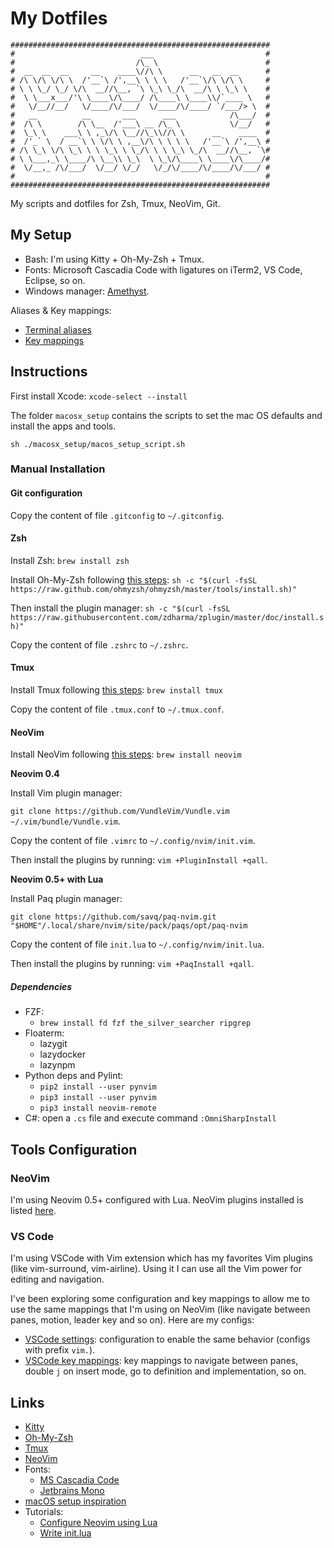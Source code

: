 # My Dotfiles

```
##########################################################
#                            ___                         #
#                           /\_ \                        #
#  __  __  __     __    ____\//\ \      __   __  __      #
# /\ \/\ \/\ \  /'__`\ /',__\ \ \ \   /'__`\/\ \/\ \     #
# \ \ \_/ \_/ \/\  __//\__, `\ \_\ \_/\  __/\ \ \_\ \    #
#  \ \___x___/'\ \____\/\____/ /\____\ \____\\/`____ \   #
#   \/__//__/   \/____/\/___/  \/____/\/____/ `/___/> \  #
#   __          __       ___      ___            /\___/  #
#  /\ \        /\ \__  /'___\ __ /\_ \           \/__/   #
#  \_\ \    ___\ \ ,_\/\ \__//\_\\//\ \      __    ____  #
#  /'_` \  / __`\ \ \/\ \ ,__\/\ \ \ \ \   /'__`\ /',__\ #
# /\ \_\ \/\ \_\ \ \ \_\ \ \_/\ \ \ \_\ \_/\  __//\__, `\#
# \ \___,_\ \____/\ \__\\ \_\  \ \_\/\____\ \____\/\____/#
#  \/__,_ /\/___/  \/__/ \/_/   \/_/\/____/\/____/\/___/ #
#                                                        #
##########################################################
```

My scripts and dotfiles for Zsh, Tmux, NeoVim, Git.

## My Setup

* Bash: I'm using Kitty + Oh-My-Zsh + Tmux.
* Fonts: Microsoft Cascadia Code with ligatures on iTerm2, VS Code, Eclipse, so on.
* Windows manager: [Amethyst](https://ianyh.com/amethyst/).

Aliases & Key mappings:

* [Terminal aliases](./aliases.md)
* [Key mappings](./key_mappings.md)

## Instructions

First install Xcode: `xcode-select --install`

The folder `macosx_setup` contains the scripts to set the mac OS defaults and install the apps and tools.

`sh ./macosx_setup/macos_setup_script.sh`

### Manual Installation

#### Git configuration

Copy the content of file `.gitconfig` to `~/.gitconfig`.

#### Zsh

Install Zsh: `brew install zsh`

Install Oh-My-Zsh following [this steps](https://ohmyz.sh/):
`sh -c "$(curl -fsSL https://raw.github.com/ohmyzsh/ohmyzsh/master/tools/install.sh)"`

Then install the plugin manager:
`sh -c "$(curl -fsSL https://raw.githubusercontent.com/zdharma/zplugin/master/doc/install.sh)"`

Copy the content of file `.zshrc` to `~/.zshrc`.

#### Tmux

Install Tmux following [this steps](https://github.com/tmux/tmux/wiki/Installing):
`brew install tmux`

Copy the content of file `.tmux.conf` to `~/.tmux.conf`.

#### NeoVim

Install NeoVim following [this steps](https://github.com/neovim/neovim/wiki/Installing-Neovim):
`brew install neovim`

**Neovim 0.4**

Install Vim plugin manager:

`git clone https://github.com/VundleVim/Vundle.vim ~/.vim/bundle/Vundle.vim`.

Copy the content of file `.vimrc` to `~/.config/nvim/init.vim`.

Then install the plugins by running: `vim +PluginInstall +qall`.

**Neovim 0.5+ with Lua**

Install Paq plugin manager:

`git clone https://github.com/savq/paq-nvim.git "$HOME"/.local/share/nvim/site/pack/paqs/opt/paq-nvim`

Copy the content of file `init.lua` to `~/.config/nvim/init.lua`.

Then install the plugins by running: `vim +PaqInstall +qall`.

##### Dependencies

* FZF:
  * `brew install fd fzf the_silver_searcher ripgrep`
* Floaterm:
  * lazygit
  * lazydocker
  * lazynpm
* Python deps and Pylint:
  * `pip2 install --user pynvim`
  * `pip3 install --user pynvim`
  * `pip3 install neovim-remote`
* C#: open a `.cs` file and execute command `:OmniSharpInstall`

## Tools Configuration

### NeoVim

I'm using Neovim 0.5+ configured with Lua.
NeoVim plugins installed is listed [here](nvim/.config/nvim/lua/plugins.lua).

### VS Code

I'm using VSCode with Vim extension which has my favorites Vim plugins (like vim-surround, vim-airline).
Using it I can use all the Vim power for editing and navigation.

I've been exploring some configuration and key mappings to allow me to use the same mappings that I'm using on NeoVim (like navigate between panes, motion, leader key and so on).
Here are my configs:

* [VSCode settings](https://gist.github.com/wesleyegberto/373c6b27a7b5952acf5fca872a0eafc4#file-settings-json): configuration to enable the same behavior (configs with prefix `vim.`).
* [VSCode key mappings](https://gist.github.com/wesleyegberto/373c6b27a7b5952acf5fca872a0eafc4#file-keybindingsmac-json): key mappings to navigate between panes, double `j` on insert mode, go to definition and implementation, so on.

## Links

* [Kitty](https://sw.kovidgoyal.net/kitty/)
* [Oh-My-Zsh](https://ohmyz.sh/)
* [Tmux](https://github.com/tmux/tmux)
* [NeoVim](https://neovim.io/)
* Fonts:
  * [MS Cascadia Code](https://github.com/microsoft/cascadia-code)
  * [Jetbrains Mono](https://www.jetbrains.com/lp/mono/)
* [macOS setup inspiration](https://github.com/mathiasbynens/dotfiles)
* Tutorials:
  * [Configure Neovim using Lua](https://icyphox.sh/blog/nvim-lua/)
  * [Write init.lua](https://oroques.dev/notes/neovim-init/)
